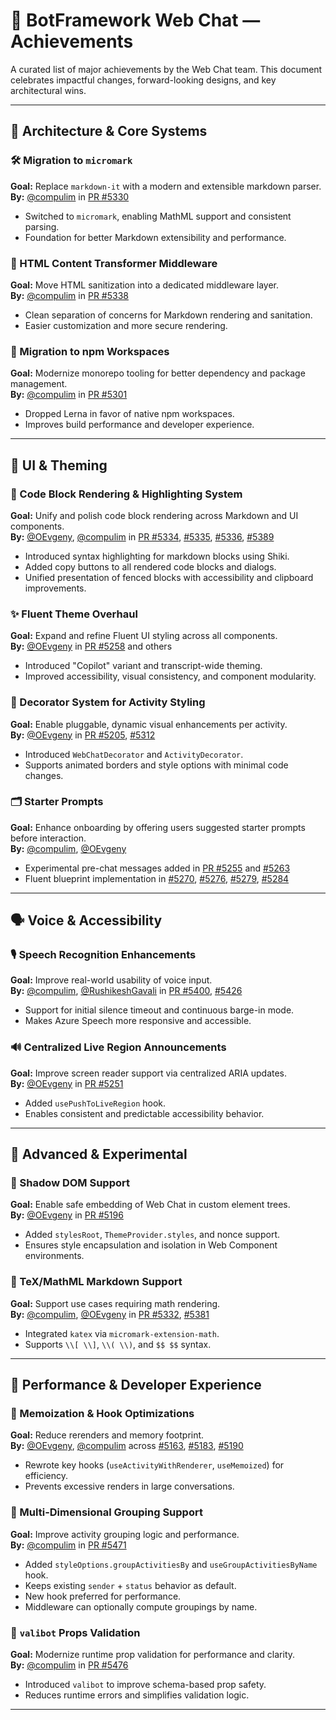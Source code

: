 # 🎉 BotFramework Web Chat — Achievements

A curated list of major achievements by the Web Chat team. This document celebrates impactful changes, forward-looking designs, and key architectural wins.

<!-- Template for future additions. Add new to the top of a corresponding section.

## 🏆 \[Achievement Title]

**Goal:** Briefly describe the purpose of the change.
**By:** [@username](https://github.com/username) in [PR #XXXX](https://github.com/microsoft/BotFramework-WebChat/pull/XXXX)

* Summary of what was done and why it mattered.

-->

---

## 🧱 Architecture & Core Systems

### 🛠️ Migration to `micromark`

**Goal:** Replace `markdown-it` with a modern and extensible markdown parser.  
**By:** [@compulim](https://github.com/compulim) in [PR #5330](https://github.com/microsoft/BotFramework-WebChat/pull/5330)

- Switched to `micromark`, enabling MathML support and consistent parsing.
- Foundation for better Markdown extensibility and performance.

### 🧼 HTML Content Transformer Middleware

**Goal:** Move HTML sanitization into a dedicated middleware layer.  
**By:** [@compulim](https://github.com/compulim) in [PR #5338](https://github.com/microsoft/BotFramework-WebChat/pull/5338)

- Clean separation of concerns for Markdown rendering and sanitation.
- Easier customization and more secure rendering.

### 🧩 Migration to npm Workspaces

**Goal:** Modernize monorepo tooling for better dependency and package management.  
**By:** [@compulim](https://github.com/compulim) in [PR #5301](https://github.com/microsoft/BotFramework-WebChat/pull/5301)

- Dropped Lerna in favor of native npm workspaces.
- Improves build performance and developer experience.

---

## 🎨 UI & Theming

### 🧾 Code Block Rendering & Highlighting System

**Goal:** Unify and polish code block rendering across Markdown and UI components.  
**By:** [@OEvgeny](https://github.com/OEvgeny), [@compulim](https://github.com/compulim) in [PR #5334](https://github.com/microsoft/BotFramework-WebChat/pull/5334), [#5335](https://github.com/microsoft/BotFramework-WebChat/pull/5335), [#5336](https://github.com/microsoft/BotFramework-WebChat/pull/5336), [#5389](https://github.com/microsoft/BotFramework-WebChat/pull/5389)

- Introduced syntax highlighting for markdown blocks using Shiki.
- Added copy buttons to all rendered code blocks and dialogs.
- Unified presentation of fenced blocks with accessibility and clipboard improvements.

### ✨ Fluent Theme Overhaul

**Goal:** Expand and refine Fluent UI styling across all components.  
**By:** [@OEvgeny](https://github.com/OEvgeny) in [PR #5258](https://github.com/microsoft/BotFramework-WebChat/pull/5258) and others

- Introduced "Copilot" variant and transcript-wide theming.
- Improved accessibility, visual consistency, and component modularity.

### 🧱 Decorator System for Activity Styling

**Goal:** Enable pluggable, dynamic visual enhancements per activity.  
**By:** [@OEvgeny](https://github.com/OEvgeny) in [PR #5205](https://github.com/microsoft/BotFramework-WebChat/pull/5205), [#5312](https://github.com/microsoft/BotFramework-WebChat/pull/5312)

- Introduced `WebChatDecorator` and `ActivityDecorator`.
- Supports animated borders and style options with minimal code changes.

### 🗂️ Starter Prompts

**Goal:** Enhance onboarding by offering users suggested starter prompts before interaction.  
**By:** [@compulim](https://github.com/compulim), [@OEvgeny](https://github.com/OEvgeny)

- Experimental pre-chat messages added in [PR #5255](https://github.com/microsoft/BotFramework-WebChat/pull/5255) and [#5263](https://github.com/microsoft/BotFramework-WebChat/pull/5263)
- Fluent blueprint implementation in [#5270](https://github.com/microsoft/BotFramework-WebChat/pull/5270), [#5276](https://github.com/microsoft/BotFramework-WebChat/pull/5276), [#5279](https://github.com/microsoft/BotFramework-WebChat/pull/5279), [#5284](https://github.com/microsoft/BotFramework-WebChat/pull/5284)

---

## 🗣️ Voice & Accessibility

### 🎙️ Speech Recognition Enhancements

**Goal:** Improve real-world usability of voice input.  
**By:** [@compulim](https://github.com/compulim), [@RushikeshGavali](https://github.com/RushikeshGavali) in [PR #5400](https://github.com/microsoft/BotFramework-WebChat/pull/5400), [#5426](https://github.com/microsoft/BotFramework-WebChat/pull/5426)

- Support for initial silence timeout and continuous barge-in mode.
- Makes Azure Speech more responsive and accessible.

### 🔊 Centralized Live Region Announcements

**Goal:** Improve screen reader support via centralized ARIA updates.  
**By:** [@OEvgeny](https://github.com/OEvgeny) in [PR #5251](https://github.com/microsoft/BotFramework-WebChat/pull/5251)

- Added `usePushToLiveRegion` hook.
- Enables consistent and predictable accessibility behavior.

---

## 🧪 Advanced & Experimental

### 🧩 Shadow DOM Support

**Goal:** Enable safe embedding of Web Chat in custom element trees.  
**By:** [@OEvgeny](https://github.com/OEvgeny) in [PR #5196](https://github.com/microsoft/BotFramework-WebChat/pull/5196)

- Added `stylesRoot`, `ThemeProvider.styles`, and nonce support.
- Ensures style encapsulation and isolation in Web Component environments.

### 🧮 TeX/MathML Markdown Support

**Goal:** Support use cases requiring math rendering.  
**By:** [@compulim](https://github.com/compulim), [@OEvgeny](https://github.com/OEvgeny) in [PR #5332](https://github.com/microsoft/BotFramework-WebChat/pull/5332), [#5381](https://github.com/microsoft/BotFramework-WebChat/pull/5381)

- Integrated `katex` via `micromark-extension-math`.
- Supports `\\[ \\]`, `\\( \\)`, and `$$ $$` syntax.

---

## 🚀 Performance & Developer Experience

### 🧠 Memoization & Hook Optimizations

**Goal:** Reduce rerenders and memory footprint.  
**By:** [@OEvgeny](https://github.com/OEvgeny), [@compulim](https://github.com/compulim) across [#5163](https://github.com/microsoft/BotFramework-WebChat/pull/5163), [#5183](https://github.com/microsoft/BotFramework-WebChat/pull/5183), [#5190](https://github.com/microsoft/BotFramework-WebChat/pull/5190)

- Rewrote key hooks (`useActivityWithRenderer`, `useMemoized`) for efficiency.
- Prevents excessive renders in large conversations.

### 🧮 Multi-Dimensional Grouping Support

**Goal:** Improve activity grouping logic and performance.  
**By:** [@compulim](https://github.com/compulim) in [PR #5471](https://github.com/microsoft/BotFramework-WebChat/pull/5471)

- Added `styleOptions.groupActivitiesBy` and `useGroupActivitiesByName` hook.
- Keeps existing `sender` + `status` behavior as default.
- New hook preferred for performance.
- Middleware can optionally compute groupings by name.

### 🧪 `valibot` Props Validation

**Goal:** Modernize runtime prop validation for performance and clarity.  
**By:** [@compulim](https://github.com/compulim) in [PR #5476](https://github.com/microsoft/BotFramework-WebChat/pull/5476)

- Introduced `valibot` to improve schema-based prop safety.
- Reduces runtime errors and simplifies validation logic.

---
